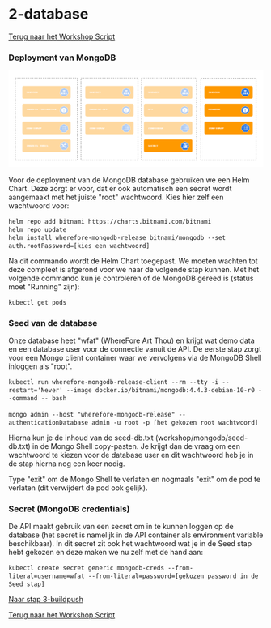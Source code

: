 # 2-database

[Terug naar het Workshop Script](handson.md)

### Deployment van MongoDB

![](/images/components-mongodb.png)

Voor de deployment van de MongoDB database gebruiken we een Helm Chart. Deze zorgt er voor, dat er ook automatisch een secret wordt aangemaakt met het juiste "root" wachtwoord. Kies hier zelf een wachtwoord voor:

```
helm repo add bitnami https://charts.bitnami.com/bitnami
helm repo update
helm install wherefore-mongodb-release bitnami/mongodb --set auth.rootPassword=[kies een wachtwoord]
```

Na dit commando wordt de Helm Chart toegepast. We moeten wachten tot deze compleet is afgerond voor we naar de volgende stap kunnen. Met het volgende commando kun je controleren of de MongoDB gereed is (status moet "Running" zijn):

```
kubectl get pods
```

### Seed van de database

Onze database heet "wfat" (WhereFore Art Thou) en krijgt wat demo data en een database user voor de connectie vanuit de API. De eerste stap zorgt voor een Mongo client container waar we vervolgens via de MongoDB Shell inloggen als "root".

```
kubectl run wherefore-mongodb-release-client --rm --tty -i --restart='Never' --image docker.io/bitnami/mongodb:4.4.3-debian-10-r0 --command -- bash

mongo admin --host "wherefore-mongodb-release" --authenticationDatabase admin -u root -p [het gekozen root wachtwoord]
```

Hierna kun je de inhoud van de seed-db.txt (workshop/mongodb/seed-db.txt) in de Mongo Shell copy-pasten. Je krijgt dan de vraag om een wachtwoord te kiezen voor de database user en dit wachtwoord heb je in de stap hierna nog een keer nodig.

Type "exit" om de Mongo Shell te verlaten en nogmaals "exit" om de pod te verlaten (dit verwijdert de pod ook gelijk).

### Secret (MongoDB credentials)

De API maakt gebruik van een secret om in te kunnen loggen op de database (het secret is namelijk in de API container als environment variable beschikbaar). In dit secret zit ook het wachtwoord wat je in de Seed stap hebt gekozen en deze maken we nu zelf met de hand aan:

```
kubectl create secret generic mongodb-creds --from-literal=username=wfat --from-literal=password=[gekozen password in de Seed stap]
```

[Naar stap 3-buildpush](3-buildpush.md)

[Terug naar het Workshop Script](handson.md)
